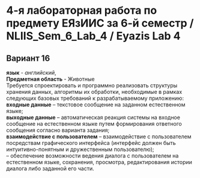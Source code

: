 # 4-я лабораторная работа по предмету ЕЯзИИС за 6-й семестр / NLIIS_Sem_6_Lab_4 / Eyazis Lab 4
## Вариант 16
**язык** - *английский*,  
**Предметная область** - Животные  
Требуется спроектировать и программно реализовать структуры хранения данных, алгоритмы их обработки, необходимые в рамках следующих базовых требований к разрабатываемому приложению:  
**входные данные** – текстовое сообщение на заданном естественном языке;  
  **выходные данные** – автоматическая реакция системы на входное сообщение на естественном языке путем формирования ответного сообщения согласно варианта задания;  
  **взаимодействие с пользователем** –	взаимодействие с пользователем посредствам графического интерфейса (интерфейс должен быть интуитивно-понятным и дружественным пользователю);  
  – обеспечение возможности ведения диалога с пользователем на естественном языке, сохранения, просмотра, редактирования истории диалога либо заданной его части.
